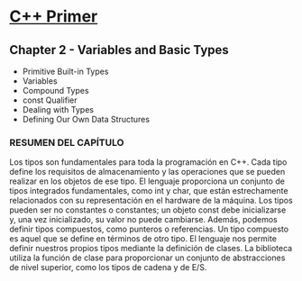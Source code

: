 # [C++ Primer](https://github.com/FMFigueroa/Cpp-Primer)

## Chapter 2 - Variables and Basic Types

- Primitive Built-in Types
- Variables
- Compound Types
- const Qualifier
- Dealing with Types
- Defining Our Own Data Structures

### RESUMEN DEL CAPÍTULO

Los tipos son fundamentales para toda la programación en C++.
Cada tipo define los requisitos de almacenamiento y las operaciones que se pueden realizar en los objetos de ese tipo. El lenguaje proporciona un conjunto de tipos integrados fundamentales, como int y char, que están estrechamente relacionados con su representación en el hardware de la máquina. Los tipos pueden ser no constantes o constantes; un objeto const debe inicializarse y, una vez inicializado, su valor no puede cambiarse. Además, podemos definir tipos compuestos, como punteros o referencias. Un tipo compuesto es aquel que se define en términos de otro tipo.
El lenguaje nos permite definir nuestros propios tipos mediante la definición de clases. La biblioteca utiliza la función de clase para proporcionar un conjunto de abstracciones de nivel superior, como los tipos de cadena y de E/S.
